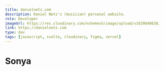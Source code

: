 ```yaml
---
title: danielnetz.com
description: Daniel Netz's (musician) personal website.
role: Developer
imageUrl: https://res.cloudinary.com/nshemesh/image/upload/v1639648630/noamshemesh.com/danielnetz.png
link: https://danielnetz.com
type: dev
tags: [javascript, svelte, cloudinary, figma, vercel]
---
```


# Sonya
